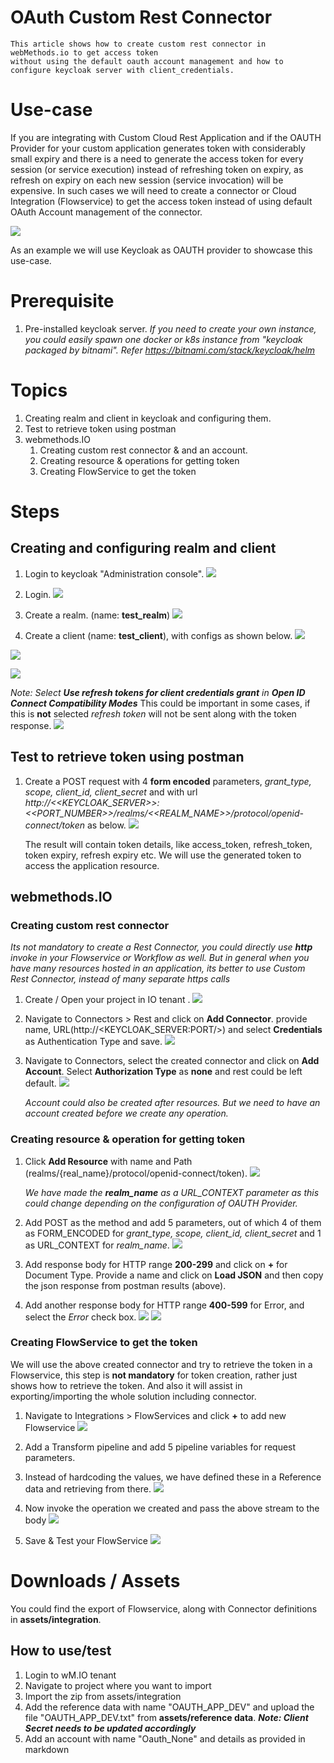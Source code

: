 # OAuth Custom Rest Connector 
    This article shows how to create custom rest connector in webMethods.io to get access token 
    without using the default oauth account management and how to configure keycloak server with client_credentials.

# Use-case
If you are integrating with Custom Cloud Rest Application and if the OAUTH Provider for your custom application generates token with considerably small expiry and there is a need to generate the access token for every session (or service execution) instead of refreshing token on expiry, as refresh on expiry on each new session (service invocation) will be expensive. In such cases we will need to create a connector or Cloud Integration (Flowservice) to get the access token instead of using default OAuth Account management of the connector.

![](./images/usecase.png)

As an example we will use Keycloak as OAUTH provider to showcase this use-case.

# Prerequisite
1. Pre-installed keycloak server. *If you need to create your own instance, you could easily spawn one docker or k8s instance from "keycloak packaged by bitnami". Refer https://bitnami.com/stack/keycloak/helm*


# Topics
1. Creating realm and client in keycloak and configuring them.
2. Test to retrieve token using postman
3. webmethods.IO
   1. Creating custom rest connector & and an account. 
   2. Creating resource & operations for getting token
   3. Creating FlowService to get the token

# Steps

## Creating and configuring realm and client

1. Login to keycloak "Administration console".
![](./images/2023-01-02-17-50-30.png)

2. Login.
![](./images/2023-01-02-18-52-19.png)

3. Create a realm. (name: **test_realm**)
![](./images/2023-01-02-18-53-24.png)

4. Create a client (name: **test_client**), with configs as shown below.
![](./images/2023-01-02-18-54-40.png)

![](./images/2023-01-02-18-56-00.png)

![](./images/2023-01-02-18-57-03.png)

*Note: Select **Use refresh tokens for client credentials grant** in **Open ID Connect Compatibility Modes***
This could be important in some cases, if this is **not** selected *refresh token* will not be sent along with the token response.
![](./images/2023-01-02-18-59-04.png)

## Test to retrieve token using postman

1.  Create a POST request with 4 **form encoded** parameters, *grant_type, scope, client_id, client_secret* and with url *http://<<KEYCLOAK_SERVER>>:<<PORT_NUMBER>>/realms/<<REALM_NAME>>/protocol/openid-connect/token* as below.
![](./images/2023-01-02-20-09-05.png)

    The result will contain token details, like access_token, refresh_token, token expiry, refresh expiry etc. We will use the generated token to access the application resource. 

## webmethods.IO
### Creating custom rest connector

*Its not mandatory to create a Rest Connector, you could directly use **http** invoke in your Flowservice or Workflow as well. But in general when you have many resources hosted in an application, its better to use Custom Rest Connector, instead of many separate https calls*

1. Create / Open your project in IO tenant .
![](./images/2023-01-02-20-13-41.png)

2. Navigate to Connectors > Rest and click on **Add Connector**. provide name, URL(http://<KEYCLOAK_SERVER:PORT/>) and select **Credentials** as Authentication Type and save.
![](./images/2023-01-02-20-16-42.png)

3. Navigate to Connectors, select the created connector and click on **Add Account**. Select **Authorization Type** as **none** and rest could be left default.
![](./images/2023-01-02-21-29-14.png)

    *Account could also be created after resources. But we need to have an account created before we create any operation.*

### Creating resource & operation for getting token
1. Click **Add Resource** with name and Path (realms/{real_name}/protocol/openid-connect/token).
![](./images/2023-01-12-11-00-11.png)

    *We have made the **realm_name** as a URL_CONTEXT parameter as this could change depending on the configuration of OAUTH Provider.*

2. Add POST as the method and add 5 parameters, out of which 4 of them as FORM_ENCODED for *grant_type, scope, client_id, client_secret* and 1 as URL_CONTEXT for *realm_name*.
![](./images/2023-01-12-13-47-48.png)

3. Add response body for HTTP range **200-299** and click on **+** for Document Type. Provide a name and click on **Load JSON** and then copy the json response from postman results (above).
4. Add another response body for HTTP range **400-599** for Error, and select the *Error* check box.
![](./images/2023-01-02-21-04-04.png)
![](./images/2023-01-12-13-51-51.png)

### Creating FlowService to get the token
We will use the above created connector and try to retrieve the token in a Flowservice, this step is **not mandatory** for token creation, rather just shows how to retrieve the token. And also it will assist in exporting/importing the whole solution including connector.

1. Navigate to Integrations > FlowServices and click **+** to add new Flowservice
![](./images/2023-01-12-14-14-13.png)

2. Add a Transform pipeline and add 5 pipeline variables for request parameters.
3. Instead of hardcoding the values, we have defined these in a Reference data and retrieving from there. 
![](./images/2023-01-12-14-01-33.png)

4. Now invoke the operation we created and pass the above stream to the body
![](./images/2023-01-12-14-16-16.png)

5. Save & Test your FlowService
![](./images/2023-01-12-14-17-12.png)

# Downloads / Assets

You could find the export of Flowservice, along with Connector definitions in **assets/integration**.

## How to use/test

1. Login to wM.IO tenant
2. Navigate to project where you want to import
3. Import the zip from assets/integration
4. Add the reference data with name "OAUTH_APP_DEV" and upload the file "OAUTH_APP_DEV.txt" from **assets/reference data**. ***Note: Client Secret needs to be updated accordingly***​​​​​​​
5. Add an account with name "Oauth_None" and details as provided in markdown
